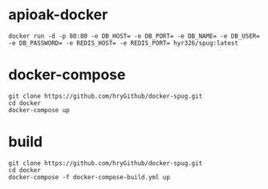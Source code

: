 # apioak-docker
    docker run -d -p 80:80 -e DB_HOST= -e DB_PORT= -e DB_NAME= -e DB_USER= -e DB_PASSWORD= -e REDIS_HOST= -e REDIS_PORT= hyr326/spug:latest

# docker-compose
    git clone https://github.com/hryGithub/docker-spug.git
    cd docker
    docker-compose up 

# build 
    git clone https://github.com/hryGithub/docker-spug.git
    cd docker
    docker-compose -f docker-compose-build.yml up 

